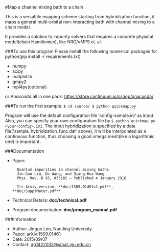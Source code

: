 #Map a channel mixing bath to a chain

This is a versaltile mapping scheme starting from hybridization function,
it maps a general multi-orbital non-interacting bath with channel mixing to a chain model.

It provides a solution to impurity solvers that requires a concrete physical model(chain Hamiltonian), like NRG/vMPS et. al.

###To use this program
Please install the following numerical packages for python(pip install -r requirements.txt)

* numpy
* scipy
* matplotlib
* gmpy2
* mpi4py(optional)

or *Anaconda* all in one pack: https://store.continuum.io/cshop/anaconda/

###To run the first example.
    ```
    $ cd source/
    $ python quickmap.py
    ```

Program will use the default configuration file 'config-sample.ini' as input.
Also, you can specify your own configuration file by `$ python quickmap.py <your-config>.ini`.
The input hybridization is specified by a data file('sample_hybridization_func.dat' above),
it will be interpolated as a continuous function, thus choosing a good omega mesh(like a logarithmic one) is important.

###Documentation
* Paper: 

        Quantum impurities in channel mixing baths
        Jin-Guo Liu, Da Wang, and Qiang-Hua Wang
        Phys. Rev. B 93, 035102 – Published 4 January 2016

        Its Arxiv version: **doc/1509.01461v2.pdf**, **doc/SupplMater.pdf**

* Technical Details: **doc/technical.pdf**
* Program documentation: **doc/program_manual.pdf**

###Information
* Author:  Jinguo Leo, NanJing University.
* Paper:  arXiv:1509.01461
* Date:  2015/09/07
* Contact: dg1422033@smail.nju.edu.cn


